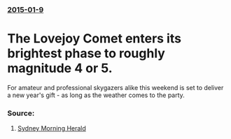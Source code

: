 ### [2015-01-9](/news/2015/01/9/index.md)

# The Lovejoy Comet enters its brightest phase to roughly magnitude 4 or 5. 

For amateur and professional skygazers alike this weekend is set to deliver a new year&#039;s gift - as long as the weather comes to the party.


### Source:

1. [Sydney Morning Herald](http://www.smh.com.au/technology/sci-tech/astronomy/comet-set-to-share-the-love-this-weekend-20150109-12ku0o.html)
